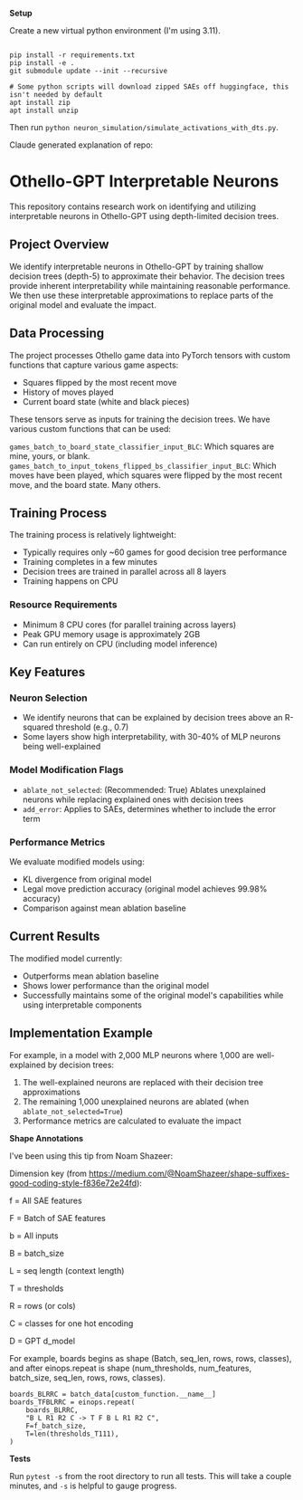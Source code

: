**Setup** 

Create a new virtual python environment (I'm using 3.11).

```

pip install -r requirements.txt
pip install -e .
git submodule update --init --recursive

# Some python scripts will download zipped SAEs off huggingface, this isn't needed by default
apt install zip
apt install unzip
```

Then run `python neuron_simulation/simulate_activations_with_dts.py`.

Claude generated explanation of repo:

# Othello-GPT Interpretable Neurons

This repository contains research work on identifying and utilizing interpretable neurons in Othello-GPT using depth-limited decision trees.

## Project Overview

We identify interpretable neurons in Othello-GPT by training shallow decision trees (depth-5) to approximate their behavior. The decision trees provide inherent interpretability while maintaining reasonable performance. We then use these interpretable approximations to replace parts of the original model and evaluate the impact.

## Data Processing

The project processes Othello game data into PyTorch tensors with custom functions that capture various game aspects:
- Squares flipped by the most recent move
- History of moves played
- Current board state (white and black pieces)

These tensors serve as inputs for training the decision trees. We have various custom functions that can be used:

`games_batch_to_board_state_classifier_input_BLC`: Which squares are mine, yours, or blank.
`games_batch_to_input_tokens_flipped_bs_classifier_input_BLC`: Which moves have been played, which squares were flipped by the most recent move, and the board state.
Many others.

## Training Process

The training process is relatively lightweight:
- Typically requires only ~60 games for good decision tree performance
- Training completes in a few minutes
- Decision trees are trained in parallel across all 8 layers
- Training happens on CPU

### Resource Requirements
- Minimum 8 CPU cores (for parallel training across layers)
- Peak GPU memory usage is approximately 2GB
- Can run entirely on CPU (including model inference)

## Key Features

### Neuron Selection
- We identify neurons that can be explained by decision trees above an R-squared threshold (e.g., 0.7)
- Some layers show high interpretability, with 30-40% of MLP neurons being well-explained

### Model Modification Flags
- `ablate_not_selected`: (Recommended: True) Ablates unexplained neurons while replacing explained ones with decision trees
- `add_error`: Applies to SAEs, determines whether to include the error term

### Performance Metrics
We evaluate modified models using:
- KL divergence from original model
- Legal move prediction accuracy (original model achieves 99.98% accuracy)
- Comparison against mean ablation baseline

## Current Results

The modified model currently:
- Outperforms mean ablation baseline
- Shows lower performance than the original model
- Successfully maintains some of the original model's capabilities while using interpretable components

## Implementation Example

For example, in a model with 2,000 MLP neurons where 1,000 are well-explained by decision trees:
1. The well-explained neurons are replaced with their decision tree approximations
2. The remaining 1,000 unexplained neurons are ablated (when `ablate_not_selected=True`)
3. Performance metrics are calculated to evaluate the impact

**Shape Annotations**

I've been using this tip from Noam Shazeer:

Dimension key (from https://medium.com/@NoamShazeer/shape-suffixes-good-coding-style-f836e72e24fd):

f = All SAE features

F = Batch of SAE features

b = All inputs

B = batch_size

L = seq length (context length)

T = thresholds

R = rows (or cols)

C = classes for one hot encoding

D = GPT d_model

For example, boards begins as shape (Batch, seq_len, rows, rows, classes), and after einops.repeat is shape (num_thresholds, num_features, batch_size, seq_len, rows, rows, classes).


```
boards_BLRRC = batch_data[custom_function.__name__]
boards_TFBLRRC = einops.repeat(
    boards_BLRRC,
    "B L R1 R2 C -> T F B L R1 R2 C",
    F=f_batch_size,
    T=len(thresholds_T111),
)
```

**Tests**

Run `pytest -s` from the root directory to run all tests. This will take a couple minutes, and `-s` is helpful to gauge progress.